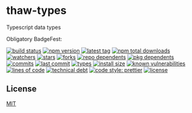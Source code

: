 # thaw-types
Typescript data types

Obligatory BadgeFest:

[![build status][build-status-badge-image]][build-status-url]
[![npm version][npm-version-badge-image]][npm-version-url]
[![latest tag][latest-tag-badge-image]][latest-tag-url]
[![npm total downloads][npm-total-downloads-badge-image]][npm-total-downloads-url]
[![watchers][watchers-badge-image]][watchers-url]
[![stars][stars-badge-image]][stars-url]
[![forks][forks-badge-image]][forks-url]
[![repo dependents][repo-dependents-badge-image]][repo-dependents-url]
[![pkg dependents][pkg-dependents-badge-image]][pkg-dependents-url]
[![commits][commits-badge-image]][commits-url]
[![last commit][last-commit-badge-image]][last-commit-url]
[![types][types-badge-image]][types-url]
[![install size][install-size-badge-image]][install-size-url]
[![known vulnerabilities][known-vulnerabilities-badge-image]][known-vulnerabilities-url]
[![lines of code][lines-of-code-badge-image]][lines-of-code-url]
[![technical debt][technical-debt-badge-image]][technical-debt-url]
[![code style: prettier][prettier-badge-image]][prettier-url]
[![license][license-badge-image]][license-url]

<!-- [![dependents](https://badgen.net/npm/dependents/thaw-types)](https://badgen.net/npm/dependents/thaw-types) -->

## License
[MIT](https://choosealicense.com/licenses/mit/)

[build-status-badge-image]: https://secure.travis-ci.org/tom-weatherhead/thaw-types.svg
[build-status-url]: https://travis-ci.org/tom-weatherhead/thaw-types
[npm-version-badge-image]: https://img.shields.io/npm/v/thaw-types.svg
[npm-version-url]: https://www.npmjs.com/package/thaw-types
[latest-tag-badge-image]: https://badgen.net/github/tag/tom-weatherhead/thaw-types
[latest-tag-url]: https://github.com/tom-weatherhead/thaw-types/tags
[npm-total-downloads-badge-image]: https://img.shields.io/npm/dt/thaw-types.svg
[npm-total-downloads-url]: https://www.npmjs.com/package/thaw-types
[watchers-badge-image]: https://badgen.net/github/watchers/tom-weatherhead/thaw-types
[watchers-url]: https://github.com/tom-weatherhead/thaw-types/watchers
[stars-badge-image]: https://badgen.net/github/stars/tom-weatherhead/thaw-types
[stars-url]: https://github.com/tom-weatherhead/thaw-types/stargazers
[forks-badge-image]: https://badgen.net/github/forks/tom-weatherhead/thaw-types
[forks-url]: https://github.com/tom-weatherhead/thaw-types/network/members
[repo-dependents-badge-image]: https://badgen.net/github/dependents-repo/tom-weatherhead/thaw-types
[repo-dependents-url]: https://badgen.net/github/dependents-repo/tom-weatherhead/thaw-types
[pkg-dependents-badge-image]: https://badgen.net/github/dependents-pkg/tom-weatherhead/thaw-types
[pkg-dependents-url]: https://badgen.net/github/dependents-pkg/tom-weatherhead/thaw-types
[commits-badge-image]: https://badgen.net/github/commits/tom-weatherhead/thaw-types
[commits-url]: https://github.com/tom-weatherhead/thaw-types/commits/master
[last-commit-badge-image]: https://badgen.net/github/last-commit/tom-weatherhead/thaw-types
[last-commit-url]: https://badgen.net/github/last-commit/tom-weatherhead/thaw-types
[types-badge-image]: https://badgen.net/npm/types/thaw-types
[types-url]: https://badgen.net/npm/types/thaw-types
[install-size-badge-image]: https://badgen.net/packagephobia/install/thaw-types
[install-size-url]: https://badgen.net/packagephobia/install/thaw-types
[known-vulnerabilities-badge-image]: https://snyk.io/test/github/tom-weatherhead/thaw-types/badge.svg?targetFile=package.json&package-lock.json
[known-vulnerabilities-url]: https://snyk.io/test/github/tom-weatherhead/thaw-types?targetFile=package.json&package-lock.json
[lines-of-code-badge-image]: https://badgen.net/codeclimate/loc/tom-weatherhead/thaw-types
[lines-of-code-url]: https://badgen.net/codeclimate/loc/tom-weatherhead/thaw-types
[technical-debt-badge-image]: https://badgen.net/codeclimate/tech-debt/tom-weatherhead/thaw-types
[technical-debt-url]: https://badgen.net/codeclimate/tech-debt/tom-weatherhead/thaw-types
[prettier-badge-image]: https://img.shields.io/badge/code_style-prettier-ff69b4.svg?style=flat-square
[prettier-url]: https://github.com/prettier/prettier
[license-badge-image]: https://img.shields.io/github/license/mashape/apistatus.svg
[license-url]: https://github.com/tom-weatherhead/thaw-types/blob/master/LICENSE
